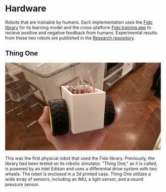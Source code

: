 # Hardware

Robots that are trainable by humans. Each implementation uses the [Fido library](https://github.com/FidoProject/Fido) for its learning model and the cross-platform [Fido training app](https://github.com/FidoProject/TrainingApp) to recieve positive and negative feedback from humans. Experimental results from these two robots are published in the [Research repository](https://github.com/FidoProject/Research).

## Thing One

![Could not load Thing One picture](https://raw.githubusercontent.com/FidoProject/Hardware/master/ThingOne/Multimedia/Prototype.jpg "Thing One")

This was the first physical robot that used the Fido library. Previously, the library had been tested on its robotic simulator. "Thing One," as it is called, is powered by an Intel Edison and uses a differential drive system with two wheels. The robot is enclosed in a 3d printed case. Thing One utilizes a wide array of sensors, including an IMU, a light sensor, and a sound pressure sensor.
